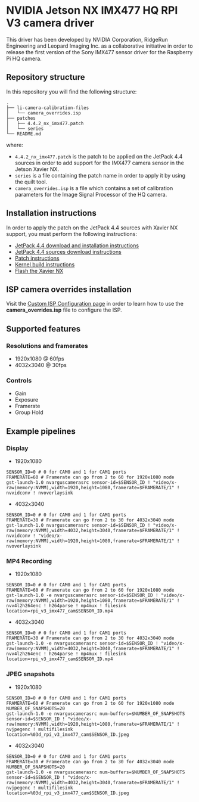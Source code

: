 # NVIDIA Jetson NX IMX477 HQ RPI V3 camera driver

This driver has been developed by NVIDIA Corporation, RidgeRun Engineering and Leopard Imaging Inc. as a collaborative initiative in order to release the first version of the Sony IMX477 sensor driver for the Raspberry Pi HQ camera.

## Repository structure

In this repository you will find the following structure:
```
.
├── li-camera-calibration-files
│   └── camera_overrides.isp
├── patches
│   ├── 4.4.2_nx_imx477.patch
│   └── series
└── README.md
```
where:

* `4.4.2_nx_imx477.patch` is the patch to be applied on the JetPack 4.4 sources in order to add support for the IMX477 camera sensor in the Jetson Xavier NX.
* `series` is a file containing the patch name in order to apply it by using the quilt tool.
* `camera_overrides.isp` is a file which contains a set of calibration parameters for the Image Signal Processor of the HQ camera.

## Installation instructions

In order to apply the patch on the JetPack 4.4 sources with Xavier NX support, you must perform the following instructions:
 
* [JetPack 4.4 download and installation instructions](https://developer.ridgerun.com/wiki/index.php?title=Raspberry_Pi_HQ_camera_IMX477_Linux_driver_for_Jetson#Download_the_JetPack_4.4)
* [JetPack 4.4 sources download instructions](https://developer.ridgerun.com/wiki/index.php?title=Raspberry_Pi_HQ_camera_IMX477_Linux_driver_for_Jetson#Download_the_JetPack_4.4_sources)
* [Patch instructions](https://developer.ridgerun.com/wiki/index.php?title=Raspberry_Pi_HQ_camera_IMX477_Linux_driver_for_Jetson#Patch_instructions)
* [Kernel build instructions](https://developer.ridgerun.com/wiki/index.php?title=Raspberry_Pi_HQ_camera_IMX477_Linux_driver_for_Jetson#Kernel_build_instructions)
* [Flash the Xavier NX](https://developer.ridgerun.com/wiki/index.php?title=Raspberry_Pi_HQ_camera_IMX477_Linux_driver_for_Jetson#Flash_the_Xavier_NX)

## ISP camera overrides installation

Visit the [Custom ISP Configuration page](https://developer.ridgerun.com/wiki/index.php?title=JetsonTX2/HowTo%27s/NVIDIA_Jetson_ISP_Control#Custom_ISP_Configuration) in order to learn how to use the __camera_overrides.isp__ file to configure the ISP.

## Supported features

### Resolutions and framerates

* 1920x1080 @ 60fps
* 4032x3040 @ 30fps

### Controls

* Gain
* Exposure
* Framerate
* Group Hold

## Example pipelines

### Display

* 1920x1080

```
SENSOR_ID=0 # 0 for CAM0 and 1 for CAM1 ports
FRAMERATE=60 # Framerate can go from 2 to 60 for 1920x1080 mode
gst-launch-1.0 nvarguscamerasrc sensor-id=$SENSOR_ID ! "video/x-raw(memory:NVMM),width=1920,height=1080,framerate=$FRAMERATE/1" ! nvvidconv ! nvoverlaysink
```

* 4032x3040

```
SENSOR_ID=0 # 0 for CAM0 and 1 for CAM1 ports
FRAMERATE=30 # Framerate can go from 2 to 30 for 4032x3040 mode
gst-launch-1.0 nvarguscamerasrc sensor-id=$SENSOR_ID ! "video/x-raw(memory:NVMM),width=4032,height=3040,framerate=$FRAMERATE/1" ! nvvidconv ! "video/x-raw(memory:NVMM),width=1920,height=1080,framerate=$FRAMERATE/1" ! nvoverlaysink
```

### MP4 Recording

* 1920x1080

```
SENSOR_ID=0 # 0 for CAM0 and 1 for CAM1 ports
FRAMERATE=60 # Framerate can go from 2 to 60 for 1920x1080 mode
gst-launch-1.0 -e nvarguscamerasrc sensor-id=$SENSOR_ID ! "video/x-raw(memory:NVMM),width=1920,height=1080,framerate=$FRAMERATE/1" ! nvv4l2h264enc ! h264parse ! mp4mux ! filesink location=rpi_v3_imx477_cam$SENSOR_ID.mp4
```

* 4032x3040

```
SENSOR_ID=0 # 0 for CAM0 and 1 for CAM1 ports
FRAMERATE=30 # Framerate can go from 2 to 30 for 4032x3040 mode
gst-launch-1.0 -e nvarguscamerasrc sensor-id=$SENSOR_ID ! "video/x-raw(memory:NVMM),width=4032,height=3040,framerate=$FRAMERATE/1" ! nvv4l2h264enc ! h264parse ! mp4mux ! filesink location=rpi_v3_imx477_cam$SENSOR_ID.mp4
```

### JPEG snapshots

* 1920x1080

```
SENSOR_ID=0 # 0 for CAM0 and 1 for CAM1 ports
FRAMERATE=60 # Framerate can go from 2 to 60 for 1920x1080 mode
NUMBER_OF_SNAPSHOTS=20
gst-launch-1.0 -e nvarguscamerasrc num-buffers=$NUMBER_OF_SNAPSHOTS sensor-id=$SENSOR_ID ! "video/x-raw(memory:NVMM),width=1920,height=1080,framerate=$FRAMERATE/1" ! nvjpegenc ! multifilesink location=%03d_rpi_v3_imx477_cam$SENSOR_ID.jpeg
```

* 4032x3040

```
SENSOR_ID=0 # 0 for CAM0 and 1 for CAM1 ports
FRAMERATE=30 # Framerate can go from 2 to 30 for 4032x3040 mode
NUMBER_OF_SNAPSHOTS=20
gst-launch-1.0 -e nvarguscamerasrc num-buffers=$NUMBER_OF_SNAPSHOTS sensor-id=$SENSOR_ID ! "video/x-raw(memory:NVMM),width=4032,height=3040,framerate=$FRAMERATE/1" ! nvjpegenc ! multifilesink location=%03d_rpi_v3_imx477_cam$SENSOR_ID.jpeg
```





